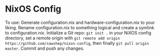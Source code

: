 # NixOS Config

To use: Generate configuration.nix and hardware-configuration.nix to your liking. Rename configuration.nix to something logical and create a symlink to configuration.nix. Initialize a Git repo: `git init .` in your NiXOS config directory, set a remote origin with `git remote add origin https://github.com/sawshep/nixos-config`, then finally `git pull origin master`. Commit and push any changes.
